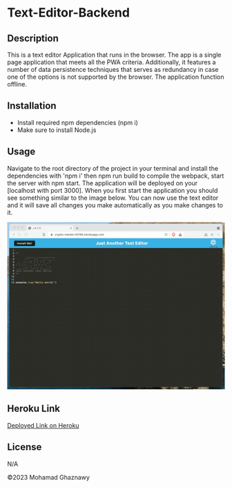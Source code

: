 # Text-Editor-Backend

## Description

This is a text editor Application that runs in the browser. The app is a single page application that meets all the PWA criteria. Additionally, it features a number of data persistence techniques that serves as redundancy in case one of the options is not supported by the browser. The application function offline.

## Installation

- Install required npm dependencies (npm i)
- Make sure to install Node.js

## Usage

Navigate to the root directory of the project in your terminal and install the dependencies with 'npm i' then npm run build to compile the webpack, start the server with npm start. The application will be deployed on your [localhost with port 3000]. When you first start the application you should see something similar to the image below. You can now use the text editor and it will save all changes you make automatically as you make changes to it.

![Project Preview](./Assets/images/00-demo%202.gif)

## Heroku Link

[Deployed Link on Heroku]()

## License

N/A

©2023 Mohamad Ghaznawy
